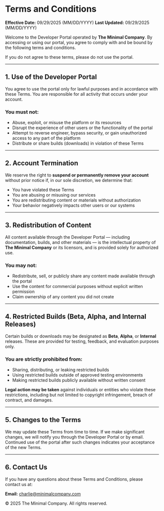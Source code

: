 # Terms and Conditions
**Effective Date:** 09/29/2025 (MM/DD/YYYY)
**Last Updated:** 09/29/2025 (MM/DD/YYYY)

Welcome to the Developer Portal operated by **The Minimal Company**. By accessing or using our portal, you agree to comply with and be bound by the following terms and conditions.

If you do not agree to these terms, please do not use the portal.

---

## 1. Use of the Developer Portal

You agree to use the portal only for lawful purposes and in accordance with these Terms. You are responsible for all activity that occurs under your account.

### You must not:

- Abuse, exploit, or misuse the platform or its resources  
- Disrupt the experience of other users or the functionality of the portal  
- Attempt to reverse engineer, bypass security, or gain unauthorized access to any part of the platform  
- Distribute or share builds (downloads) in violation of these Terms  

---

## 2. Account Termination

We reserve the right to **suspend or permanently remove your account** without prior notice if, in our sole discretion, we determine that:

- You have violated these Terms  
- You are abusing or misusing our services  
- You are redistributing content or materials without authorization  
- Your behavior negatively impacts other users or our systems  

---

## 3. Redistribution of Content

All content available through the Developer Portal — including documentation, builds, and other materials — is the intellectual property of **The Minimal Company** or its licensors, and is provided solely for authorized use.

### You may not:

- Redistribute, sell, or publicly share any content made available through the portal  
- Use the content for commercial purposes without explicit written permission  
- Claim ownership of any content you did not create

---

## 4. Restricted Builds (Beta, Alpha, and Internal Releases)

Certain builds or downloads may be designated as **Beta**, **Alpha**, or **Internal** releases. These are provided for testing, feedback, and evaluation purposes only.

### You are strictly prohibited from:

- Sharing, distributing, or leaking restricted builds  
- Using restricted builds outside of approved testing environments  
- Making restricted builds publicly available without written consent

**Legal action may be taken** against individuals or entities who violate these restrictions, including but not limited to copyright infringement, breach of contract, and damages.

---

## 5. Changes to the Terms

We may update these Terms from time to time. If we make significant changes, we will notify you through the Developer Portal or by email. Continued use of the portal after such changes indicates your acceptance of the new Terms.

---

## 6. Contact Us

If you have any questions about these Terms and Conditions, please contact us at:

**Email:** charlie@minimalcompany.com

© 2025 The Minimal Company. All rights reserved.
